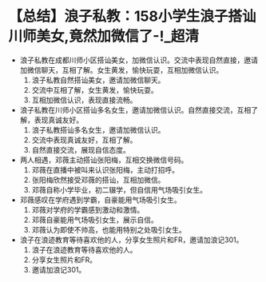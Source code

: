 # 【总结】浪子私教：158小学生浪子搭讪川师美女,竟然加微信了-!_超清

-   浪子私教在成都川师小区搭讪美女，加微信认识。交流中表现自然直接，邀请加微信聊天，互相了解。女生黄发，愉快玩耍，互相加微信认识。
    1.  浪子私教自然搭讪美女，邀请加微信聊天。
    2.  交流中互相了解，女生黄发，愉快玩耍。
    3.  互相加微信认识，表现直接流畅。
-   浪子私教在川师小区搭讪多名女生，邀请加微信认识。自然直接交流，互相了解，表现真诚友好。
    1.  浪子私教搭讪多名女生，邀请加微信认识。
    2.  交流中表现真诚友好，互相了解。
    3.  自然直接交流，展现自信态度。
-   两人相遇，邓薇主动搭讪张阳梅，互相交换微信号码。
    1.  邓薇在直播中被叫来认识张阳梅，主动打招呼。
    2.  张阳梅欣然接受邓薇的搭讪，互相加微信。
    3.  邓薇自称小学毕业，初二辍学，但自信用气场吸引女生。
-   邓薇感叹在学府遇到学霸，自豪能用气场吸引女生。
    1.  邓薇对学府的学霸感到激动和激情。
    2.  邓薇自豪能用气场吸引女生，展示自信。
    3.  邓薇认为即使不帅高，也能用特别之处吸引女生。
-   浪子在浪迹教育等待喜欢他的人，分享女生照片和FR，邀请加浪记301。
    1.  浪子在浪迹教育等待喜欢他的人。
    2.  分享女生照片和FR。
    3.  邀请加浪记301。
